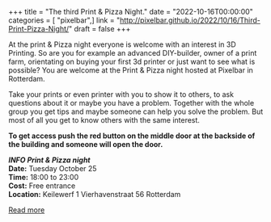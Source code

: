 +++
title = "The third Print & Pizza Night."
date = "2022-10-16T00:00:00"
categories = [ "pixelbar",]
link = "http://pixelbar.github.io/2022/10/16/Third-Print-Pizza-Night/"
draft = false
+++

<p>At the print &amp; Pizza night everyone is welcome with an interest in 3D Printing. So are you for example an advanced DIY-builder, owner of a print farm, orientating on buying your first 3d printer or just want to see what is possible? You are welcome at the Print &amp; Pizza night hosted at Pixelbar in Rotterdam.</p>

<p>Take your prints or even printer with you to show it to others, to ask questions about it or maybe you have a problem. Together with the whole group you get tips and maybe someone can help you solve the problem. But most of all you get to know others with the same interest.</p>

<p><strong>To get access push the red button on the middle door at the backside of the building and someone will open the door.</strong></p>

<p><strong><em>INFO Print &amp; Pizza night</em></strong><br />
<strong>Date:</strong> Tuesday October 25<br />
<strong>Time:</strong> 18:00 to 23:00<br />
<strong>Cost:</strong> Free entrance<br />
<strong>Location:</strong> Keilewerf 1 Vierhavenstraat 56 Rotterdam</p>

[Read more](http://pixelbar.github.io/2022/10/16/Third-Print-Pizza-Night/)